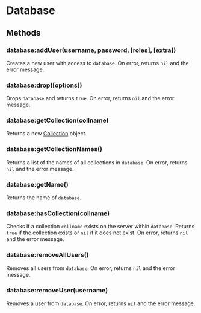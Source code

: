 Database
========

Methods
-------

### database:addUser(username, password, [roles], [extra])
Creates a new user with access to `database`. On error, returns `nil` and the error message.

### database:drop([options])
Drops `database` and returns `true`. On error, returns `nil` and the error message.

### database:getCollection(collname)
Returns a new [Collection] object.

### database:getCollectionNames()
Returns a list of the names of all collections in `database`. On error, returns `nil` and the error
message.

### database:getName()
Returns the name of `database`.

### database:hasCollection(collname)
Checks if a collection `collname` exists on the server within `database`. Returns `true` if the
collection exists or `nil` if it does not exist. On error, returns `nil` and the error message.

### database:removeAllUsers()
Removes all users from `database`. On error, returns `nil` and the error message.

### database:removeUser(username)
Removes a user from `database`. On error, returns `nil` and the error message.


[Collection]: collection.md
